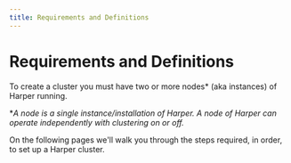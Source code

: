 ```yaml
---
title: Requirements and Definitions
---
```


# Requirements and Definitions

To create a cluster you must have two or more nodes\* (aka instances) of Harper running.

\*_A node is a single instance/installation of Harper. A node of Harper can operate independently with clustering on or off._

On the following pages we'll walk you through the steps required, in order, to set up a Harper cluster.
